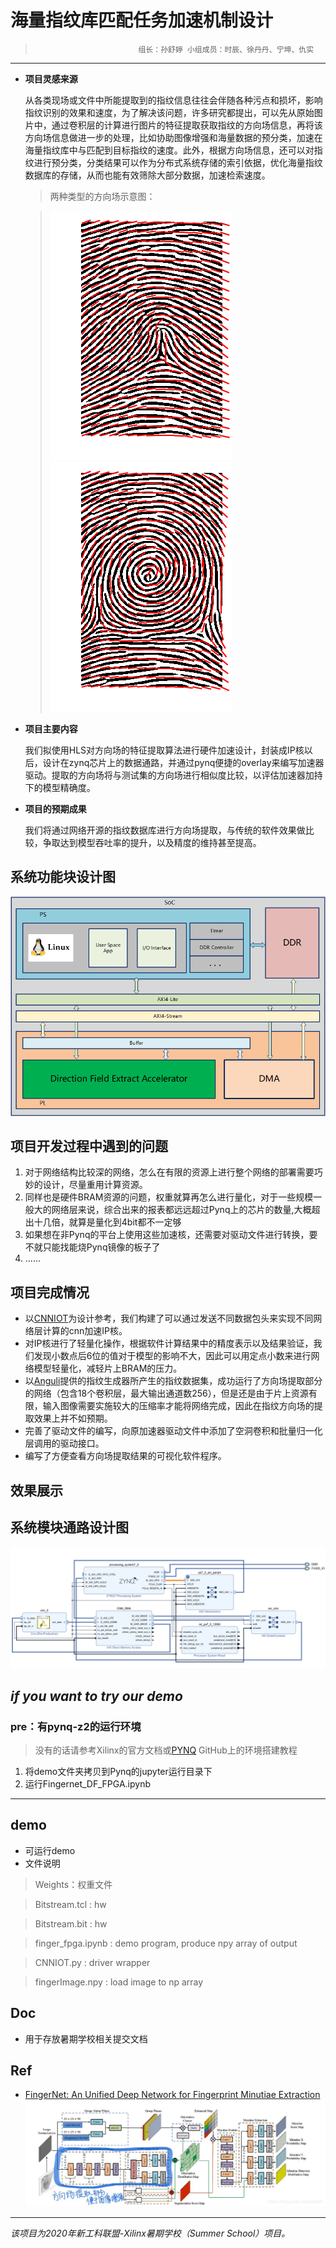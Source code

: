 # 海量指纹库匹配任务加速机制设计
>                            组长：孙舒婷 小组成员：时辰、徐丹丹、宁坤、仇实
---
- **项目灵感来源**

    从各类现场或文件中所能提取到的指纹信息往往会伴随各种污点和损坏，影响指纹识别的效果和速度，为了解决该问题，许多研究都提出，可以先从原始图片中，通过卷积层的计算进行图片的特征提取获取指纹的方向场信息，再将该方向场信息做进一步的处理，比如协助图像增强和海量数据的预分类，加速在海量指纹库中与匹配到目标指纹的速度。此外，根据方向场信息，还可以对指纹进行预分类，分类结果可以作为分布式系统存储的索引依据，优化海量指纹数据库的存储，从而也能有效筛除大部分数据，加速检索速度。
    > 两种类型的方向场示意图：
    
    > ![type1](Pic/type1.png)　 ![type2](Pic/type2.png)　


- **项目主要内容**

    我们拟使用HLS对方向场的特征提取算法进行硬件加速设计，封装成IP核以后，设计在zynq芯片上的数据通路，并通过pynq便捷的overlay来编写加速器驱动。提取的方向场将与测试集的方向场进行相似度比较，以评估加速器加持下的模型精确度。

- **项目的预期成果**

    我们将通过网络开源的指纹数据库进行方向场提取，与传统的软件效果做比较，争取达到模型吞吐率的提升，以及精度的维持甚至提高。
    
## 系统功能块设计图

![System Architecture](Pic/Arch.png)    

## 项目开发过程中遇到的问题

1. 对于网络结构比较深的网络，怎么在有限的资源上进行整个网络的部署需要巧妙的设计，尽量重用计算资源。
2. 同样也是硬件BRAM资源的问题，权重就算再怎么进行量化，对于一些规模一般大的网络层来说，综合出来的报表都远远超过Pynq上的芯片的数量,大概超出十几倍，就算是量化到4bit都不一定够
3. 如果想在非Pynq的平台上使用这些加速核，还需要对驱动文件进行转换，要不就只能找能烧Pynq镜像的板子了
4. ......

## 项目完成情况
* 以[CNNIOT](https://github.com/mfarhadi/CNNIOT)为设计参考，我们构建了可以通过发送不同数据包头来实现不同网络层计算的cnn加速IP核。
* 对IP核进行了轻量化操作，根据软件计算结果中的精度表示以及结果验证，我们发现小数点后6位的值对于模型的影响不大，因此可以用定点小数来进行网络模型轻量化，减轻片上BRAM的压力。
* 以[Anguli](https://dsl.cds.iisc.ac.in/projects/Anguli/index.html#about)提供的指纹生成器所产生的指纹数据集，成功运行了方向场提取部分的网络（包含18个卷积层，最大输出通道数256），但是还是由于片上资源有限，输入图像需要实施较大的压缩率才能将网络完成，因此在指纹方向场的提取效果上并不如预期。
* 完善了驱动文件的编写，向原加速器驱动文件中添加了空洞卷积和批量归一化层调用的驱动接口。
* 编写了方便查看方向场提取结果的可视化软件程序。

## 效果展示



## 系统模块通路设计图
![Vivado Block Design](Pic/System_Design.png)

## *if you want to try our demo*

### pre：有pynq-z2的运行环境

> 没有的话请参考Xilinx的官方文档或[PYNQ](https://github.com/Xilinx/PYNQ) GitHub上的环境搭建教程

1. 将demo文件夹拷贝到Pynq的jupyter运行目录下
2. 运行Fingernet_DF_FPGA.ipynb

---
## demo
- 可运行demo
- 文件说明
> Weights：权重文件

> Bitstream.tcl : hw

> Bitstream.bit : hw

> finger_fpga.ipynb : demo program, produce npy array of output

> CNNIOT.py : driver wrapper

> fingerImage.npy : load image to np array


## Doc
- 用于存放暑期学校相关提交文档


## Ref
- [FingerNet: An Unified Deep Network for Fingerprint Minutiae Extraction](https://arxiv.org/pdf/1709.02228.pdf)
![FingerNet Design](Pic/71BDB0C1-2F4C-4625-96CD-B81AEC088393.jpeg)
---

*该项目为2020年新工科联盟-Xilinx暑期学校（Summer School）项目。*
